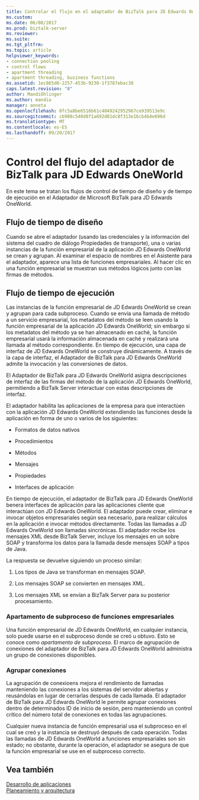 ```yaml
---
title: Controlar el flujo en el adaptador de BizTalk para JD Edwards OneWorld | Documentos de Microsoft
ms.custom: 
ms.date: 06/08/2017
ms.prod: biztalk-server
ms.reviewer: 
ms.suite: 
ms.tgt_pltfrm: 
ms.topic: article
helpviewer_keywords:
- connection pooling
- control flows
- apartment threading
- apartment threading, business functions
ms.assetid: 1ec865d0-2257-453b-9230-1f3787ebac38
caps.latest.revision: "8"
author: MandiOhlinger
ms.author: mandia
manager: anneta
ms.openlocfilehash: 0fc5a8be6516b61c4049242952967ce939513e9c
ms.sourcegitcommit: cb908c540d8f1a692d01dc8f313e16cb4b4e696d
ms.translationtype: MT
ms.contentlocale: es-ES
ms.lasthandoff: 09/20/2017
---
```

# <a name="control-flow-in-biztalk-adapter-for-jd-edwards-oneworld"></a>Control del flujo del adaptador de BizTalk para JD Edwards OneWorld
En este tema se tratan los flujos de control de tiempo de diseño y de tiempo de ejecución en el Adaptador de Microsoft BizTalk para JD Edwards OneWorld.  
  
## <a name="design-time-flow"></a>Flujo de tiempo de diseño  
 Cuando se abre el adaptador (usando las credenciales y la información del sistema del cuadro de diálogo Propiedades de transporte), una o varias instancias de la función empresarial de la aplicación JD Edwards OneWorld se crean y agrupan. Al examinar el espacio de nombres en el Asistente para el adaptador, aparece una lista de funciones empresariales. Al hacer clic en una función empresarial se muestran sus métodos lógicos junto con las firmas de métodos.  
  
## <a name="run-time-flow"></a>Flujo de tiempo de ejecución  
 Las instancias de la función empresarial de JD Edwards OneWorld se crean y agrupan para cada subproceso. Cuando se envía una llamada de método a un servicio empresarial, los metadatos del método se leen usando la función empresarial de la aplicación JD Edwards OneWorld; sin embargo si los metadatos del método ya se han almacenado en caché, la función empresarial usará la información almacenada en caché y realizará una llamada al método correspondiente. En tiempo de ejecución, una capa de interfaz de JD Edwards OneWorld se construye dinámicamente. A través de la capa de interfaz, el Adaptador de BizTalk para JD Edwards OneWorld admite la invocación y las conversiones de datos.  
  
 El Adaptador de BizTalk para JD Edwards OneWorld asigna descripciones de interfaz de las firmas del método de la aplicación JD Edwards OneWorld, permitiendo a BizTalk Server interactuar con estas descripciones de interfaz.  
  
 El adaptador habilita las aplicaciones de la empresa para que interactúen con la aplicación JD Edwards OneWorld extendiendo las funciones desde la aplicación en forma de uno o varios de los siguientes:  
  
-   Formatos de datos nativos  
  
-   Procedimientos  
  
-   Métodos  
  
-   Mensajes  
  
-   Propiedades  
  
-   Interfaces de aplicación  
  
 En tiempo de ejecución, el adaptador de BizTalk para JD Edwards OneWorld benera interfaces de aplicación para las aplicaciones cliente que interactúan con JD Edwards OneWorld. El adaptador puede crear, eliminar e invocar objetos empresariales según sea necesario, para realizar cálculos en la aplicación e invocar métodos directamente. Todas las llamadas a JD Edwards OneWorld son llamadas sincrónicas. El adaptador recibe los mensajes XML desde BizTalk Server, incluye los mensajes en un sobre SOAP y transforma los datos para la llamada desde mensajes SOAP a tipos de Java.  
  
 La respuesta se devuelve siguiendo un proceso similar:  
  
1.  Los tipos de Java se transforman en mensajes SOAP.  
  
2.  Los mensajes SOAP se convierten en mensajes XML.  
  
3.  Los mensajes XML se envían a BizTalk Server para su posterior procesamiento.  
  
### <a name="apartment-threading-of-business-functions"></a>Apartamento de subproceso de funciones empresariales  
 Una función empresarial de JD Edwards OneWorld, en cualquier instancia, solo puede usarse en el subproceso donde se creó u obtuvo. Esto se conoce como *apartamento de subproceso*. El marco de agrupación de conexiones del adaptador de BizTalk para JD Edwards OneWorld administra un grupo de conexiones disponibles.  
  
### <a name="connection-pooling"></a>Agrupar conexiones  
 La agrupación de conexioens mejora el rendimiento de llamadas manteniendo las conexiones a los sistemas del servidor abiertas y reusándolas en lugar de cerrarlas después de cada llamada. El adaptador de BizTalk para JD Edwards OneWorld le permite agrupar conexiones dentro de determinados ID de inicio de sesión, pero manteniendo un control crítico del número total de conexiones en todas las agrupaciones.  
  
 Cualquier nueva instancia de función empresarial usa el subproceso en el cual se creó y la instancia se destruyó después de cada operación. Todas las llamadas de JD Edwards OneWorld a funciones empresariales son sin estado; no obstante, durante la operación, el adaptador se asegura de que la función empresarial se use en el subproceso correcto.  
  
## <a name="see-also"></a>Vea también  
 [Desarrollo de aplicaciones](../core/developing-applications3.md)   
 [Planeamiento y arquitectura](../core/planning-and-architecture17.md)